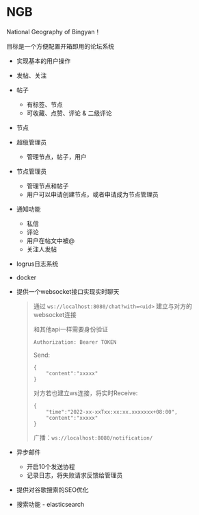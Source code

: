 # NGB

National Geography of Bingyan！

目标是一个方便配置开箱即用的论坛系统

- 实现基本的用户操作

- 发帖、关注

- 帖子
  - 有标签、节点
  - 可收藏、点赞、评论 & 二级评论

- 节点

- 超级管理员
  - 管理节点，帖子，用户
  
- 节点管理员
  - 管理节点和帖子
  - 用户可以申请创建节点，或者申请成为节点管理员
  
- 通知功能
  - 私信
  - 评论
  - 用户在帖文中被@
  - 关注人发帖
  
- logrus日志系统

- docker

- 提供一个websocket接口实现实时聊天

  > 通过 `ws://localhost:8080/chat?with=<uid>` 建立与对方的websocket连接
  >
  > 和其他api一样需要身份验证
  >
  > ```
  > Authorization: Bearer TOKEN
  > ```
  >
  > Send:
  >
  > ```
  > {
  > 	"content":"xxxxx"
  > }
  > ```
  >
  > 对方若也建立ws连接，将实时Receive:
  >
  > ```
  > {
  > 	"time":"2022-xx-xxTxx:xx:xx.xxxxxxx+08:00",
  > 	"content":"xxxxx"
  > }
  > ```
  >
  > 广播：`ws://localhost:8080/notification/`

- 异步邮件
  - 开启10个发送协程
  - 记录日志，将失败请求反馈给管理员
  
- 提供对谷歌搜索的SEO优化

- 搜索功能 - elasticsearch
